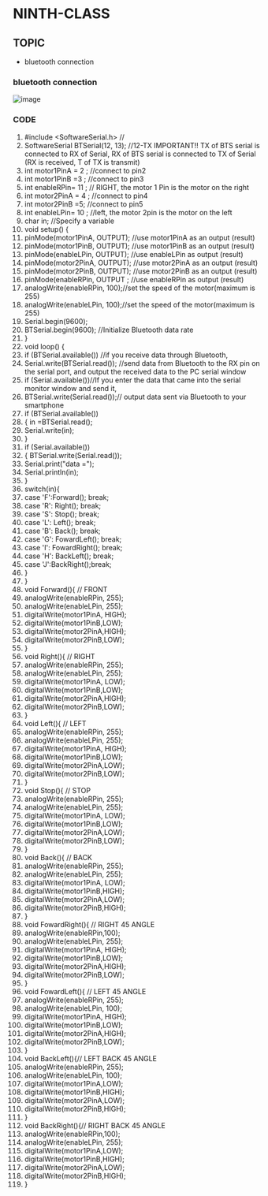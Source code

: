 # NINTH-CLASS

## TOPIC
- bluetooth connection
###  bluetooth connection
![image](https://user-images.githubusercontent.com/102523600/173320260-95c0ea8f-1db3-4e35-82e8-46901c67e53f.png)
### CODE
1. #include <SoftwareSerial.h> //
2. SoftwareSerial BTSerial(12, 13);   //12-TX    IMPORTANT!! TX of BTS serial is connected to RX of Serial, RX of BTS serial is connected to TX of Serial (RX is received, T of TX is transmit)
3. int motor1PinA  = 2 ;              //connect to pin2
4. int motor1PinB =3 ;                 //connect to pin3
5. int enableRPin=  11 ; // RIGHT, the motor 1 Pin is the motor on the right
6. int motor2PinA  = 4 ;                 //connect to pin4
7. int motor2PinB =5;                    //connect to pin5
8. int enableLPin=  10 ; //left, the motor 2pin is the motor on the left
9. char in;                                 //Specify a variable 
10. void setup() {   
11. pinMode(motor1PinA, OUTPUT);     //use motor1PinA as an output (result)
12. pinMode(motor1PinB, OUTPUT);     //use motor1PinB as an output (result)
13. pinMode(enableLPin, OUTPUT);     //use enableLPin as output (result)
14. pinMode(motor2PinA, OUTPUT);    //use motor2PinA as an output (result)
15. pinMode(motor2PinB, OUTPUT);     //use motor2PinB as an output (result)
16. pinMode(enableRPin, OUTPUT ;      //use enableRPin as output (result)
17. analogWrite(enableRPin, 100);//set the speed of the motor(maximum is 255)
18. analogWrite(enableLPin, 100);//set the speed of the motor(maximum is 255)
19. Serial.begin(9600);
20. BTSerial.begin(9600); //Initialize Bluetooth data rate 
21. }
22. void loop() {
23. if (BTSerial.available()) //if you receive data through Bluetooth,
24. Serial.write(BTSerial.read()); //send data from Bluetooth to the RX pin on the serial port, and output the received data to the PC serial window
25. if (Serial.available())//If you enter the data that came into the serial monitor window and send it, 
26. BTSerial.write(Serial.read());// output data sent via Bluetooth to your smartphone
27. if (BTSerial.available())
28. { in =BTSerial.read();
29. Serial.write(in);
30. }
31. if (Serial.available()) 
32. {  BTSerial.write(Serial.read());
33. Serial.print("data =");
34. Serial.println(in);
35. }
36. switch(in){
37. case 'F':Forward(); break;
38. case 'R': Right(); break; 
39. case 'S': Stop(); break;
40. case 'L': Left(); break;
41. case 'B': Back(); break;
42. case 'G': FowardLeft(); break;
43. case 'I': FowardRight(); break;
44. case 'H': BackLeft(); break;
45. case 'J':BackRight();break;
46. } 
47. }  
48. void Forward(){  //  FRONT
49. analogWrite(enableRPin, 255);
50. analogWrite(enableLPin, 255);
51. digitalWrite(motor1PinA, HIGH);
52. digitalWrite(motor1PinB,LOW);
53. digitalWrite(motor2PinA,HIGH);
54. digitalWrite(motor2PinB,LOW);
55. }
56. void Right(){ //  RIGHT
57. analogWrite(enableRPin, 255);
58. analogWrite(enableLPin, 255);
59. digitalWrite(motor1PinA, LOW);
60. digitalWrite(motor1PinB,LOW);
61. digitalWrite(motor2PinA,HIGH);
62. digitalWrite(motor2PinB,LOW);
63. }
64. void Left(){ //  LEFT
65. analogWrite(enableRPin, 255);
66. analogWrite(enableLPin, 255);
67. digitalWrite(motor1PinA, HIGH);
68. digitalWrite(motor1PinB,LOW);
69. digitalWrite(motor2PinA,LOW);
70. digitalWrite(motor2PinB,LOW);
71. }
72. void Stop(){  //  STOP
73. analogWrite(enableRPin, 255);
74. analogWrite(enableLPin, 255);
75. digitalWrite(motor1PinA, LOW);
76. digitalWrite(motor1PinB,LOW);
77. digitalWrite(motor2PinA,LOW);
78. digitalWrite(motor2PinB,LOW);
79. }
80. void Back(){  //  BACK
81. analogWrite(enableRPin, 255);
82. analogWrite(enableLPin, 255);
83. digitalWrite(motor1PinA, LOW);
84. digitalWrite(motor1PinB,HIGH);
85. digitalWrite(motor2PinA,LOW);
86. digitalWrite(motor2PinB,HIGH);
87. }
88. void FowardRight(){  //  RIGHT 45 ANGLE
89. analogWrite(enableRPin,100);
90. analogWrite(enableLPin, 255);
91. digitalWrite(motor1PinA, HIGH);
92. digitalWrite(motor1PinB,LOW);
93. digitalWrite(motor2PinA,HIGH);
94. digitalWrite(motor2PinB,LOW);
95. }
96. void FowardLeft(){  //  LEFT 45 ANGLE
97. analogWrite(enableRPin, 255);
98. analogWrite(enableLPin, 100);
99. digitalWrite(motor1PinA, HIGH);
100. digitalWrite(motor1PinB,LOW);
101. digitalWrite(motor2PinA,HIGH);
102. digitalWrite(motor2PinB,LOW);
103. }
104. void BackLeft(){// LEFT BACK 45 ANGLE
105. analogWrite(enableRPin, 255);
106. analogWrite(enableLPin, 100);
107. digitalWrite(motor1PinA,LOW);
108. digitalWrite(motor1PinB,HIGH);
109. digitalWrite(motor2PinA,LOW);
110. digitalWrite(motor2PinB,HIGH);
111. }
112. void BackRight(){// RIGHT BACK 45 ANGLE
113. analogWrite(enableRPin,100);
114. analogWrite(enableLPin, 255);
115. digitalWrite(motor1PinA,LOW);
116. digitalWrite(motor1PinB,HIGH);    
117. digitalWrite(motor2PinA,LOW);
118. digitalWrite(motor2PinB,HIGH);
119. }
